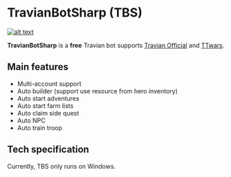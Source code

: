 # TravianBotSharp (TBS)

[![alt text][image]][hyperlink]

[hyperlink]: https://discord.gg/mBa4f2K
[image]:https://discordapp.com/api/guilds/740829801446637601/widget.png?style=banner4

**TravianBotSharp** is a **free** Travian bot supports [Travian Official](https://www.travian.com) and [TTwars](https://ttwars.com).

## Main features

- Multi-account support
- Auto builder (support use resource from hero inventory)
- Auto start adventures
- Auto start farm lists
- Auto claim side quest
- Auto NPC
- Auto train troop

## Tech specification

Currently, TBS only runs on Windows.
